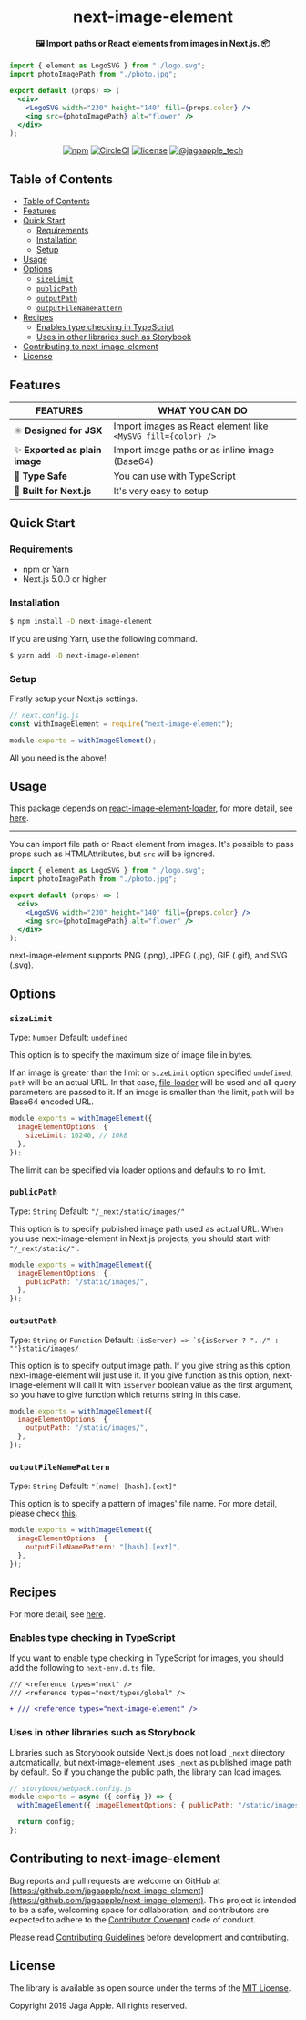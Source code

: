 <h1 align="center">next-image-element</h1>

<h4 align="center">🖼️ Import paths or React elements from images in Next.js. 📦</h4>

```jsx
import { element as LogoSVG } from "./logo.svg";
import photoImagePath from "./photo.jpg";

export default (props) => (
  <div>
    <LogoSVG width="230" height="140" fill={props.color} />
    <img src={photoImagePath} alt="flower" />
  </div>
);
```

<div align="center">
<a href="https://www.npmjs.com/package/next-image-element"><img src="https://img.shields.io/npm/v/next-image-element.svg" alt="npm"></a>
<a href="https://circleci.com/gh/jagaapple/next-image-element"><img src="https://img.shields.io/circleci/project/github/jagaapple/next-image-element/master.svg" alt="CircleCI"></a>
<a href="https://opensource.org/licenses/MIT"><img src="https://img.shields.io/github/license/jagaapple/next-image-element.svg" alt="license"></a>
<a href="https://twitter.com/jagaapple_tech"><img src="https://img.shields.io/badge/contact-%40jagaapple_tech-blue.svg" alt="@jagaapple_tech"></a>
</div>

## Table of Contents

<!-- TOC depthFrom:2 -->

- [Table of Contents](#table-of-contents)
- [Features](#features)
- [Quick Start](#quick-start)
  - [Requirements](#requirements)
  - [Installation](#installation)
  - [Setup](#setup)
- [Usage](#usage)
- [Options](#options)
  - [`sizeLimit`](#sizelimit)
  - [`publicPath`](#publicpath)
  - [`outputPath`](#outputpath)
  - [`outputFileNamePattern`](#outputfilenamepattern)
- [Recipes](#recipes)
  - [Enables type checking in TypeScript](#enables-type-checking-in-typescript)
  - [Uses in other libraries such as Storybook](#uses-in-other-libraries-such-as-storybook)
- [Contributing to next-image-element](#contributing-to-next-image-element)
- [License](#license)

<!-- /TOC -->


## Features
| FEATURES                      | WHAT YOU CAN DO                                              |
|-------------------------------|--------------------------------------------------------------|
| ⚛️ **Designed for JSX**        | Import images as React element like `<MySVG fill={color} />` |
| ✨ **Exported as plain image** | Import image paths or as inline image (Base64)               |
| 🎩 **Type Safe**              | You can use with TypeScript                                  |
| 🔧 **Built for Next.js**      | It's very easy to setup                                      |


## Quick Start
### Requirements
- npm or Yarn
- Next.js 5.0.0 or higher

### Installation
```bash
$ npm install -D next-image-element
```

If you are using Yarn, use the following command.

```bash
$ yarn add -D next-image-element
```

### Setup
Firstly setup your Next.js settings.

```js
// next.config.js
const withImageElement = require("next-image-element");

module.exports = withImageElement();
```

All you need is the above!


## Usage
This package depends on [react-image-element-loader](https://github.com/jagaapple/react-image-element-loader), for more detail,
see [here](https://github.com/jagaapple/react-image-element-loader#usage).

---

You can import file path or React element from images. It's possible to pass props such as HTMLAttributes, but `src` will be ignored.


```jsx
import { element as LogoSVG } from "./logo.svg";
import photoImagePath from "./photo.jpg";

export default (props) => (
  <div>
    <LogoSVG width="230" height="140" fill={props.color} />
    <img src={photoImagePath} alt="flower" />
  </div>
);
```

next-image-element supports PNG (.png), JPEG (.jpg), GIF (.gif), and SVG (.svg).


## Options
### `sizeLimit`
Type: `Number` Default: `undefined`

This option is to specify the maximum size of image file in bytes.

If an image is greater than the limit or `sizeLimit` option specified `undefined`, `path` will be an actual URL. In that case,
[file-loader](https://github.com/webpack-contrib/file-loader) will be used and all query parameters are passed to it.
If an image is smaller than the limit, `path` will be Base64 encoded URL.

```js
module.exports = withImageElement({
  imageElementOptions: {
    sizeLimit: 10240, // 10kB
  },
});
```

The limit can be specified via loader options and defaults to no limit.

### `publicPath`
Type: `String` Default: `"/_next/static/images/"`

This option is to specify published image path used as actual URL. When you use next-image-element in Next.js projects, you
should start with `"/_next/static/"` .

```js
module.exports = withImageElement({
  imageElementOptions: {
    publicPath: "/static/images/",
  },
});
```

### `outputPath`
Type: `String` or `Function` Default: ``(isServer) => `${isServer ? "../" : ""}static/images/``

This option is to specify output image path. If you give string as this option, next-image-element will just use it. If you give
function as this option, next-image-element will call it with `isServer` boolean value as the first argument, so you have to
give function which returns string in this case.

```js
module.exports = withImageElement({
  imageElementOptions: {
    outputPath: "/static/images/",
  },
});
```

### `outputFileNamePattern`
Type: `String` Default: `"[name]-[hash].[ext]"`

This option is to specify a pattern of images' file name. For more detail, please check [this](https://github.com/webpack-contrib/file-loader#placeholders).

```js
module.exports = withImageElement({
  imageElementOptions: {
    outputFileNamePattern: "[hash].[ext]",
  },
});
```


## Recipes
For more detail, see [here](https://github.com/jagaapple/react-image-element-loader#recipes).

### Enables type checking in TypeScript
If you want to enable type checking in TypeScript for images, you should add the following to `next-env.d.ts` file.

```diff
/// <reference types="next" />
/// <reference types="next/types/global" />

+ /// <reference types="next-image-element" />
```

### Uses in other libraries such as Storybook
Libraries such as Storybook outside Next.js does not load `_next` directory automatically, but next-image-element uses `_next`
as published image path by default. So if you change the public path, the library can load images.

```js
// storybook/webpack.config.js
module.exports = async ({ config }) => {
  withImageElement({ imageElementOptions: { publicPath: "/static/images/" }}).webpack(config, { isServer: false });

  return config;
};
```


## Contributing to next-image-element
Bug reports and pull requests are welcome on GitHub at
[https://github.com/jagaapple/next-image-element](https://github.com/jagaapple/next-image-element). This project
is intended to be a safe, welcoming space for collaboration, and contributors are expected to adhere to the
[Contributor Covenant](http://contributor-covenant.org) code of conduct.

Please read [Contributing Guidelines](./.github/CONTRIBUTING.md) before development and contributing.


## License
The library is available as open source under the terms of the [MIT License](http://opensource.org/licenses/MIT).

Copyright 2019 Jaga Apple. All rights reserved.
